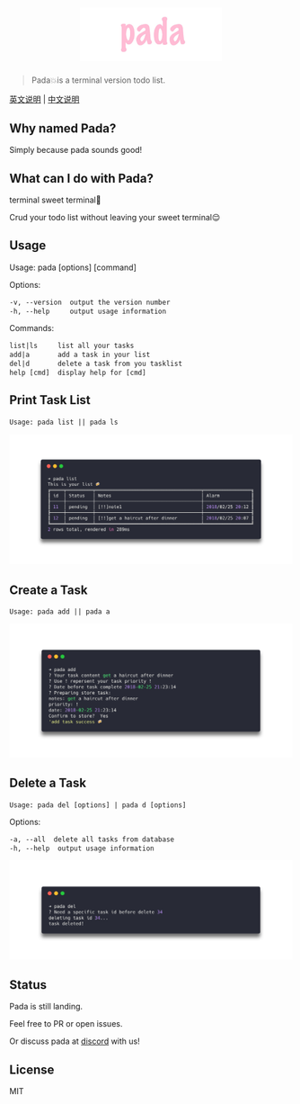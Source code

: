 <h1 align="center">
  <img width="320" style="width: 50%" src="https://github.com/haowen737/pada/blob/master/docs/pada-banner.jpg?raw=true">
</h1>

> Pada💥is a terminal version todo list.

[英文说明](https://github.com/hoawen737/pada/pada/tree/master/README.md) | [中文说明](https://github.com/hoawen737/pada/pada/tree/master/docs/README-zh.md)

## Why named Pada?

Simply because pada sounds good!

## What can I do with Pada?

terminal sweet terminal📮

Crud your todo list without leaving your sweet terminal😌

## Usage

  Usage: pada [options] [command]


  Options:

    -v, --version  output the version number
    -h, --help     output usage information


  Commands:

    list|ls     list all your tasks
    add|a       add a task in your list
    del|d       delete a task from you tasklist
    help [cmd]  display help for [cmd]

## Print Task List

    Usage: pada list || pada ls

<!-- [pada-list](./docs/pada-list.png) -->
<p align="center"><img src="https://github.com/haowen737/pada/blob/master/docs/pada-list.png?raw=true"></p>

## Create a Task

    Usage: pada add || pada a


<!-- [pada-add](./docs/pada-add.png) -->
<p align="center"><img src="https://github.com/haowen737/pada/blob/master/docs/pada-add.png?raw=true"></p>

## Delete a Task

    Usage: pada del [options] | pada d [options]


  Options:

    -a, --all  delete all tasks from database
    -h, --help  output usage information

<!-- [pada-add](./docs/pada-del.png) -->
<p align="center"><img src="https://github.com/haowen737/pada/blob/master/docs/pada-del.png?raw=true"></p>

## Status

Pada is still landing.

Feel free to PR or open issues.

Or discuss pada at [discord](https://discord.gg/GNJNF) with us!

## License

MIT
